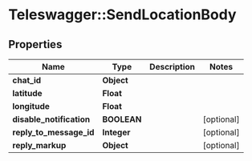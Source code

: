 # Teleswagger::SendLocationBody

## Properties
Name | Type | Description | Notes
------------ | ------------- | ------------- | -------------
**chat_id** | **Object** |  | 
**latitude** | **Float** |  | 
**longitude** | **Float** |  | 
**disable_notification** | **BOOLEAN** |  | [optional] 
**reply_to_message_id** | **Integer** |  | [optional] 
**reply_markup** | **Object** |  | [optional] 


